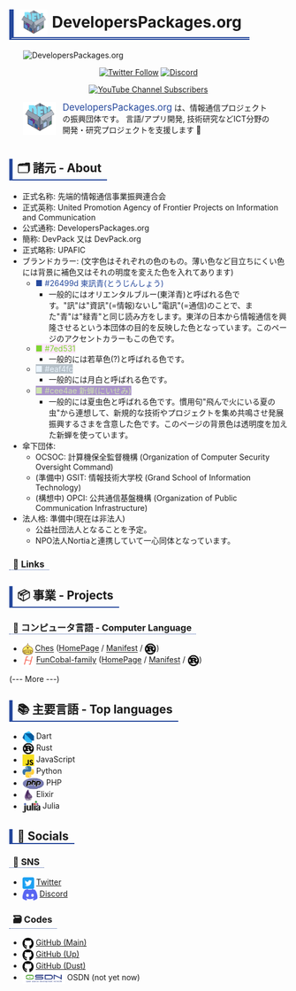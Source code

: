<link rel="stylesheet" href="https://raw.githubusercontent.com/DevelopersPackages-org/.github/draft.candidate/rm.css">

<h1 style=""> <img src="https://raw.githubusercontent.com/DevelopersPackages-org/assets/master/images/logos/self/DeveloperPackages.svg" height="50" style="margin-right:0.05em;vertical-align: middle;"/> DevelopersPackages.org</h1>

<style>
  :root{
    style="background-color: #cee4ae32;"
  }
  h1{
    border-bottom-style: double !important;
    border-bottom-width: 0.2em !important;
    display: none;
    border-left-style: solid;
    border-left-width: 0.3em;
    border-color: #26499d !important;
    display:table;
    padding-left: 0.4em;
    padding-right: 0.5em;
  }
  h2{
    border-bottom-style: solid !important;
    border-left-style: solid;
    border-left-width: 0.3em;
    border-bottom-width: 0.1em !important;
    border-color: #26499d !important;
    display:table;
    padding-left: 0.4em;
    padding-right: 0.5em;
  }
  h3{
    border-bottom-style: dotted !important;
    border-bottom-width: 0.1em !important;
    border-color: #26499d !important;
    display:table;
    padding-left: 0.4em;
    padding-right: 0.5em;
  }
</style>
<div style="margin: 0 auto;width: 90%">

![DevelopersPackages.org](https://pbs.twimg.com/profile_banners/1350743523067236353/1610878857/1500x500)

<div align="center">

<a href="https://twitter.com/DevPackOfficial" target="_blank" rel="noopener noreferrer">![Twitter Follow](https://img.shields.io/twitter/follow/DevPackOfficial?logo=Twitter&logoColor=%2326499d&style=social)</a>
<a href="https://discord.com/invite/vK3ukmuwMU" target="_blank" rel="noopener noreferrer">![Discord](https://img.shields.io/discord/787845136054878220?label=DevelopersPackages.org&logo=Discord&logoColor=%2326499d&style=social)</a>

<a href="https://www.youtube.com/channel/UCdwkXQ-campQShcLq0q4EnA" target="_blank" rel="noopener noreferrer">![YouTube Channel Subscribers](https://img.shields.io/youtube/channel/subscribers/UCdwkXQ-campQShcLq0q4EnA?label=Subscribers%20%40DevPack%20Official&logoColor=%2326499d&style=social)</a>

</div>

<img src="https://raw.githubusercontent.com/DevelopersPackages-org/assets/master/images/logos/self/DeveloperPackages.svg" height="60" style="float: left; margin-right:0.8em; margin-bottom: 0.8em;"/> <span style="font-size: 1.2em; color: #26499d">DevelopersPackages.org</span> は、情報通信プロジェクトの振興団体です。
言語/アプリ開発, 技術研究などICT分野の開発・研究プロジェクトを支援します 🤝
<div style="clear: both"></div>

</div>

## 🗂️ 諸元 - About

- 正式名称: 先端的情報通信事業振興連合会
- 正式英称: United Promotion Agency of Frontier Projects on Information and Communication
- 公式通称: DevelopersPackages.org
- 簡称: DevPack 又は DevPack.org
- 正式略称: UPAFIC
- ブランドカラー: (文字色はそれぞれの色のもの。薄い色など目立ちにくい色には背景に補色又はそれの明度を変えた色を入れてあります)
  - <span style="color: #26499d">■ #26499d 東訊青(とうじんしょう) </span>
    - 一般的にはオリエンタルブルー(東洋青)と呼ばれる色です。"訊"は"資訊"(=情報)ないし"電訊"(=通信)のことで、また"青"は"緑青"と同じ読み方をします。東洋の日本から情報通信を興隆させるという本団体の目的を反映した色となっています。このページのアクセントカラーもこの色です。
  - <span style="color: #7ed531; background-color: #ffe7ff">■ #7ed531</span>
    - 一般的には若草色(?)と呼ばれる色です。
  - <span style="color: #eaf4fc; background-color: #b6c0c8">■ #eaf4fc</span>
    - 一般的には月白と呼ばれる色です。
  - <span style="color: #cee4ae; background-color: #aa94ca">■ #cee4ae 新蝉(にいせみ)</span>
    - 一般的には夏虫色と呼ばれる色です。慣用句"飛んで火にいる夏の虫"から連想して、新規的な技術やプロジェクトを集め共鳴させ発展振興するさまを含意した色です。このページの背景色は透明度を加えた新蝉を使っています。
- 傘下団体:
  - OCSOC: 計算機保全監督機構 (Organization of Computer Security Oversight Command)
  - (準備中) GSIT: 情報技術大学校 (Grand School of Information Technology)
  - (構想中) OPCI: 公共通信基盤機構 (Organization of  Public Communication Infrastructure)
- 法人格: 準備中(現在は非法人)
  - 公益社団法人となることを予定。
  - NPO法人Nortiaと連携していて一心同体となっています。

### 🔗 Links


## 📦️ 事業 - Projects

### 📜 コンピュータ言語 - Computer Language

- <img src="https://raw.githubusercontent.com/DevelopersPackages-org/assets/master/images/logos/self/Ches.svg" style="height: 1.5em; vertical-align: middle;" /> [Ches](https://github.com/Cheslang) ([HomePage](ches.dev-pack.org) / [Manifest](github:DevPack_Manager_Utils/ProjectData/viewer.html?src=assets/mf/ches) / <img src="https://raw.githubusercontent.com/DevelopersPackages-org/assets/master/images/logos/lang/logo.Rust.svg" style="height: 1.5em; vertical-align: middle;" />)
- <img src="https://raw.githubusercontent.com/DevelopersPackages-org/assets/master/images/logos/self/HPS.FC.svg" style="height: 1.5em; vertical-align: middle;" /> [FunCobal-family](https://github.com/FunCobal-family) ([HomePage](fun.dev-pack.org) / [Manifest](github:DevPack_Manager_Utils/ProjectData/viewer.html?src=assets/mf/fc) / <img src="https://raw.githubusercontent.com/DevelopersPackages-org/assets/master/images/logos/lang/logo.Rust.svg" style="height: 1.5em; vertical-align: middle;" />)

(--- More ---)

## 📚 主要言語 - Top languages

- <img src="https://raw.githubusercontent.com/DevelopersPackages-org/assets/master/images/logos/lang/logo.Dart.new.svg" style="height: 1.5em; vertical-align: middle;" /> Dart
- <img src="https://raw.githubusercontent.com/DevelopersPackages-org/assets/master/images/logos/lang/logo.Rust.svg" style="height: 1.5em; vertical-align: middle;" /> Rust
- <img src="https://raw.githubusercontent.com/DevelopersPackages-org/assets/master/images/logos/lang/logo.JavaScript.svg" style="height: 1.5em; vertical-align: middle;" /> JavaScript
- <img src="https://raw.githubusercontent.com/DevelopersPackages-org/assets/master/images/logos/lang/logo.Python.svg" style="height: 1.5em; vertical-align: middle;" /> Python
- <img src="https://raw.githubusercontent.com/DevelopersPackages-org/assets/master/images/logos/lang/logo.PHP.svg" style="height: 1.5em; vertical-align: middle;" /> PHP
- <img src="https://raw.githubusercontent.com/DevelopersPackages-org/assets/master/images/logos/lang/logo.Elixir.svg" style="height: 1.5em; vertical-align: middle;" /> Elixir
- <img src="https://raw.githubusercontent.com/DevelopersPackages-org/assets/master/images/logos/lang/logo.Julia.svg" style="height: 1.5em; vertical-align: middle;" /> Julia

## 💭 Socials

### 💬 SNS

- <img src="https://raw.githubusercontent.com/DevelopersPackages-org/assets/master/images/icons/logo.Twitter.svg" style="height: 1.5em; vertical-align: middle;" /> [Twitter](https://twitter.com/DevPackOfficial)
- <img src="https://raw.githubusercontent.com/DevelopersPackages-org/assets/master/images/icons/logo.Discord.svg" style="height: 1.5em; vertical-align: middle;" /> [Discord](https://discord.gg/vK3ukmuwMU)

### 🗃️ Codes

- <img src="https://raw.githubusercontent.com/DevelopersPackages-org/assets/master/images/icons/logo.GitHub.svg" style="height: 1.5em; vertical-align: middle;" /> [GitHub (Main)](https://github.com/DevelopersPackages-org)
- <img src="https://raw.githubusercontent.com/DevelopersPackages-org/assets/master/images/icons/logo.GitHub.svg" style="height: 1.5em; vertical-align: middle;" /> [GitHub (Up)](https://github.com/DevPackUP)
- <img src="https://raw.githubusercontent.com/DevelopersPackages-org/assets/master/images/icons/logo.GitHub.svg" style="height: 1.5em; vertical-align: middle;" /> [GitHub (Dust)](https://github.com/DevPack-Dustbox)
- <img src="https://raw.githubusercontent.com/DevelopersPackages-org/assets/master/images/icons/logo.OSDN.svg" style="height: 1.5em; vertical-align: middle;" /> OSDN (not yet now)

